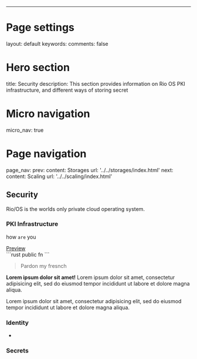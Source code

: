 ---
# Page settings
layout: default
keywords:
comments: false

# Hero section
title: Security
description: This section provides information on Rio OS PKI infrastructure, and different ways of  storing secret

# Micro navigation
micro_nav: true


# Page navigation
page_nav:
    prev:
        content: Storages
        url: '../../storages/index.html'
    next:
        content: Scaling
        url: '../../scaling/index.html'


## Security

Rio/OS is the worlds only private cloud operating system.

### PKI Infrastructure

how `are` you

<div class="example">
    <a href="#" target="blank">Preview</a>
</div>
```rust
public fn 
```


> Pardon my fresnch

<div class="callout callout--info">
    <p><strong>Lorem ipsum dolor sit amet!</strong> Lorem ipsum dolor sit amet, consectetur adipisicing elit, sed do eiusmod tempor incididunt ut labore et dolore magna aliqua.</p>
    <p>Lorem ipsum dolor sit amet, consectetur adipisicing elit, sed do eiusmod tempor incididunt ut labore et dolore magna aliqua.</p>
</div>

### Identity

- 


### Secrets